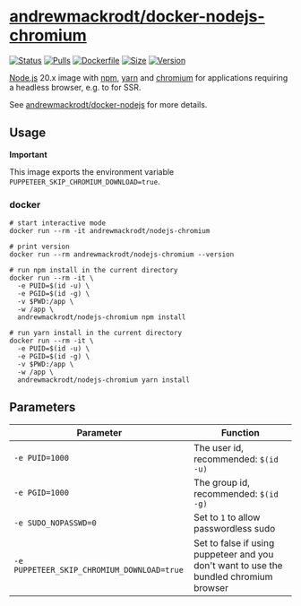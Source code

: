 # [andrewmackrodt/docker-nodejs-chromium](https://github.com/andrewmackrodt/dockerfiles/tree/master/nodejs-chromium)

[![Status](https://jenkins.mackrodt.io/buildStatus/icon?job=dockerfiles%2Fnodejs-chromium)][status]
[![Pulls](https://img.shields.io/docker/pulls/andrewmackrodt/nodejs-chromium.svg)][pulls]
[![Dockerfile](https://img.shields.io/github/size/andrewmackrodt/dockerfiles/nodejs-chromium/Dockerfile.svg?label=dockerfile)][dockerfile]
[![Size](https://img.shields.io/docker/image-size/andrewmackrodt/nodejs-chromium)][size]
[![Version](https://img.shields.io/docker/v/andrewmackrodt/nodejs-chromium)][version]

[status]: https://jenkins.mackrodt.io/job/dockerfiles/job/nodejs-chromium/
[pulls]: https://hub.docker.com/r/andrewmackrodt/nodejs-chromium
[dockerfile]: https://github.com/andrewmackrodt/dockerfiles/blob/master/nodejs-chromium/Dockerfile
[size]: https://microbadger.com/images/andrewmackrodt/nodejs-chromium
[version]: https://hub.docker.com/r/andrewmackrodt/nodejs-chromium/tags

[Node.js](https://nodejs.org/) 20.x image with [npm](https://www.npmjs.com/),
[yarn](https://yarnpkg.com/) and [chromium](https://www.chromium.org/) for
applications requiring a headless browser, e.g. to for SSR.

See [andrewmackrodt/docker-nodejs](https://github.com/andrewmackrodt/dockerfiles/tree/master/nodejs)
for more details.

## Usage

**Important**

This image exports the environment variable `PUPPETEER_SKIP_CHROMIUM_DOWNLOAD=true`.

### docker

```
# start interactive mode
docker run --rm -it andrewmackrodt/nodejs-chromium

# print version
docker run --rm andrewmackrodt/nodejs-chromium --version

# run npm install in the current directory
docker run --rm -it \
  -e PUID=$(id -u) \
  -e PGID=$(id -g) \
  -v $PWD:/app \
  -w /app \
  andrewmackrodt/nodejs-chromium npm install

# run yarn install in the current directory
docker run --rm -it \
  -e PUID=$(id -u) \
  -e PGID=$(id -g) \
  -v $PWD:/app \
  -w /app \
  andrewmackrodt/nodejs-chromium yarn install
```

## Parameters

| Parameter                                  | Function                                                                               |
|--------------------------------------------|----------------------------------------------------------------------------------------|
| `-e PUID=1000`                             | The user id, recommended: `$(id -u)`                                                   |
| `-e PGID=1000`                             | The group id, recommended: `$(id -g)`                                                  |
| `-e SUDO_NOPASSWD=0`                       | Set to `1` to allow passwordless sudo                                                  |
| `-e PUPPETEER_SKIP_CHROMIUM_DOWNLOAD=true` | Set to false if using puppeteer and you don't want to use the bundled chromium browser |
